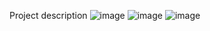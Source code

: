 Project description
![image](https://github.com/user-attachments/assets/7b558044-23ac-4f07-988a-83ffab34cf01)
![image](https://github.com/user-attachments/assets/6e13932b-34c6-46a6-9eee-494b97a7df18)
![image](https://github.com/user-attachments/assets/fe0c3f16-e2bc-4c36-b8d3-074b01e34caa) 
